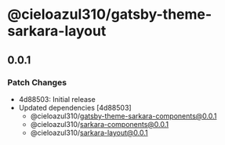 # @cieloazul310/gatsby-theme-sarkara-layout

## 0.0.1

### Patch Changes

- 4d88503: Initial release
- Updated dependencies [4d88503]
  - @cieloazul310/gatsby-theme-sarkara-components@0.0.1
  - @cieloazul310/sarkara-components@0.0.1
  - @cieloazul310/sarkara-layout@0.0.1
